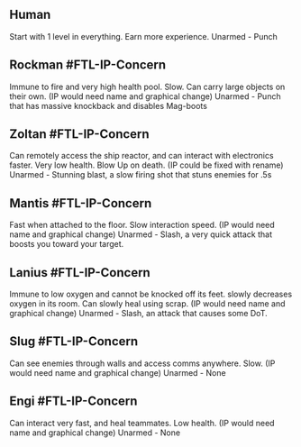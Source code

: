## Human
Start with 1 level in everything. Earn more experience. 
Unarmed - Punch

## Rockman #FTL-IP-Concern
Immune to fire and very high health pool. Slow. Can carry large objects on their own. (IP would need name and graphical change)
Unarmed - Punch that has massive knockback and disables Mag-boots 

## Zoltan #FTL-IP-Concern
Can remotely access the ship reactor, and can interact with electronics faster. Very low health. Blow Up on death. (IP could be fixed with rename)
Unarmed - Stunning blast, a slow firing shot that stuns enemies for .5s

## Mantis #FTL-IP-Concern
Fast when attached to the floor. Slow interaction speed. (IP would need name and graphical change)
Unarmed - Slash, a very quick attack that boosts you toward your target.

## Lanius #FTL-IP-Concern
Immune to low oxygen and cannot be knocked off its feet. slowly decreases oxygen in its room. Can slowly heal using scrap. (IP would need name and graphical change)
Unarmed - Slash, an attack that causes some DoT.

## Slug #FTL-IP-Concern
Can see enemies through walls and access comms anywhere. Slow. (IP would need name and graphical change)
Unarmed - None

## Engi #FTL-IP-Concern
Can interact very fast, and heal teammates. Low health. (IP would need name and graphical change)
Unarmed - None


